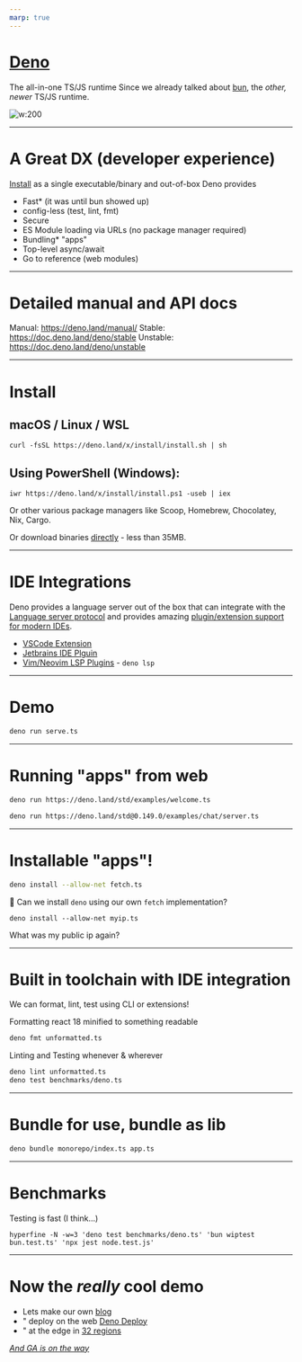 ```yaml
---
marp: true
---
```

# [Deno](https://deno.land/)

The all-in-one TS/JS runtime
Since we already talked about [bun](https://bun.sh/), the *other, newer* TS/JS runtime.

![w:200](https://upload.wikimedia.org/wikipedia/commons/8/84/Deno.svg)

---

# A Great DX (developer experience)  

<!-- _footer: bundling not meant for web ATM, recommends ESBuild for shipping browser JS -->

[Install](#install) as a single executable/binary and out-of-box Deno provides

- Fast* (it was until bun showed up)
- config-less (test, lint, fmt)
- Secure
- ES Module loading via URLs (no package manager required)
- Bundling* "apps"
- Top-level async/await
- Go to reference (web modules)

--- 

# Detailed manual and API docs

Manual: https://deno.land/manual/
Stable: https://doc.deno.land/deno/stable
Unstable: https://doc.deno.land/deno/unstable

---

# Install

## macOS / Linux / WSL 

`curl -fsSL https://deno.land/x/install/install.sh | sh`

## Using PowerShell (Windows):

`iwr https://deno.land/x/install/install.ps1 -useb | iex`

Or other various package managers like Scoop, Homebrew, Chocolatey, Nix, Cargo.

Or download binaries [directly](https://github.com/denoland/deno/releases) - less than 35MB.

---

# IDE Integrations

Deno provides a language server out of the box that can integrate with the [Language server protocol](https://langserver.org/) and provides amazing [plugin/extension support for modern IDEs](https://deno.land/manual/getting_started/setup_your_environment#using-an-editoride).

- [VSCode Extension](https://marketplace.visualstudio.com/items?itemName=denoland.vscode-deno)
- [Jetbrains IDE Plguin](https://plugins.jetbrains.com/plugin/14382-deno)
- [Vim/Neovim LSP Plugins](https://github.com/prabirshrestha/vim-lsp) - `deno lsp`

---

# Demo

```sh
deno run serve.ts
```
 

---

# Running "apps" from web

```sh
deno run https://deno.land/std/examples/welcome.ts
```

```sh
deno run https://deno.land/std@0.149.0/examples/chat/server.ts
```

---

# Installable "apps"!

```sh
deno install --allow-net fetch.ts
```
🤔 Can we install `deno` using our own `fetch` implementation?


```
deno install --allow-net myip.ts
```
What was my public ip again?



---

# Built in toolchain with IDE integration

We can format, lint, test using CLI or extensions!

Formatting react 18 minified to something readable

```sh
deno fmt unformatted.ts
```

Linting and Testing whenever & wherever

```sh
deno lint unformatted.ts
deno test benchmarks/deno.ts
```

---

# Bundle for use, bundle as lib

```sh
deno bundle monorepo/index.ts app.ts
```

---

# Benchmarks

Testing is fast (I think...)

```
hyperfine -N -w=3 'deno test benchmarks/deno.ts' 'bun wiptest bun.test.ts' 'npx jest node.test.js' 
```

---

# Now the *really* cool demo

* Lets make our own [blog](https://deno.land/x/blog@0.3.3)
* " deploy on the web [Deno Deploy](https://deno.com/deploy)
* " at the edge in [32 regions](https://deno.com/deploy/docs/regions)

<!-- This shouldn't take long... -->

*[And GA is on the way](https://deno.com/blog/deploy-beta4)*

